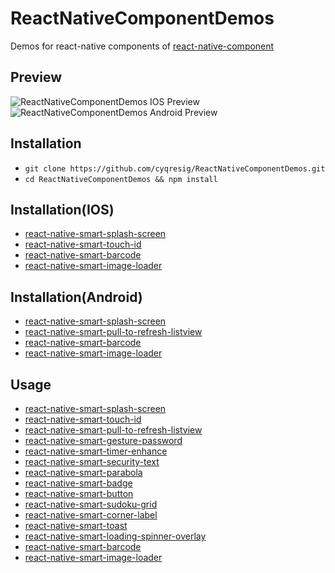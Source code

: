 # ReactNativeComponentDemos
Demos for react-native components of [react-native-component][1]

## Preview

![ReactNativeComponentDemos IOS Preview][10000]
![ReactNativeComponentDemos Android Preview][10001]

## Installation

*   `git clone https://github.com/cyqresig/ReactNativeComponentDemos.git`
*   `cd ReactNativeComponentDemos && npm install`

## Installation(IOS)

* [react-native-smart-splash-screen][2]
* [react-native-smart-touch-id][3]
* [react-native-smart-barcode][15]
* [react-native-smart-image-loader][16]

## Installation(Android)

* [react-native-smart-splash-screen][2]
* [react-native-smart-pull-to-refresh-listview][4]
* [react-native-smart-barcode][15]
* [react-native-smart-image-loader][16]

## Usage

* [react-native-smart-splash-screen][2]
* [react-native-smart-touch-id][3]
* [react-native-smart-pull-to-refresh-listview][4]
* [react-native-smart-gesture-password][5]
* [react-native-smart-timer-enhance][6]
* [react-native-smart-security-text][7]
* [react-native-smart-parabola][8]
* [react-native-smart-badge][9]
* [react-native-smart-button][10]
* [react-native-smart-sudoku-grid][11]
* [react-native-smart-corner-label][12]
* [react-native-smart-toast][13]
* [react-native-smart-loading-spinner-overlay][14]
* [react-native-smart-barcode][15]
* [react-native-smart-image-loader][16]

[1]: https://github.com/react-native-component
[2]: https://github.com/react-native-component/react-native-smart-splash-screen
[3]: https://github.com/react-native-component/react-native-smart-touch-id
[4]: https://github.com/react-native-component/react-native-smart-pull-to-refresh-listview
[5]: https://github.com/react-native-component/react-native-smart-gesture-password
[6]: https://github.com/react-native-component/react-native-smart-timer-enhance
[7]: https://github.com/react-native-component/react-native-smart-security-text
[8]: https://github.com/react-native-component/react-native-smart-parabola
[9]: https://github.com/react-native-component/react-native-smart-badge
[10]: https://github.com/react-native-component/react-native-smart-button
[11]: https://github.com/react-native-component/react-native-smart-sudoku-grid
[12]: https://github.com/react-native-component/react-native-smart-corner-label
[13]: https://github.com/react-native-component/react-native-smart-toast
[14]: https://github.com/react-native-component/react-native-smart-loading-spinner-overlay
[15]: https://github.com/react-native-component/react-native-smart-barcode
[16]: https://github.com/react-native-component/react-native-smart-image-loader

[10000]: http://cyqresig.github.io/img/react-native-component-demos-preview-ios-v0.0.1.gif
[10001]: http://cyqresig.github.io/img/react-native-component-demos-preview-android-v0.0.1.gif
